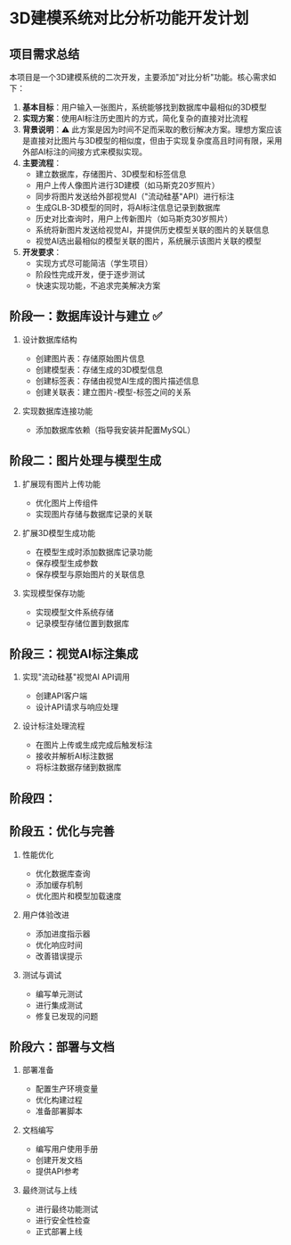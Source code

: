 # 3D建模系统对比分析功能开发计划

## 项目需求总结

本项目是一个3D建模系统的二次开发，主要添加"对比分析"功能。核心需求如下：

1. **基本目标**：用户输入一张图片，系统能够找到数据库中最相似的3D模型
2. **实现方案**：使用AI标注历史图片的方式，简化复杂的直接对比流程
3. **背景说明**：⚠️ 此方案是因为时间不足而采取的敷衍解决方案。理想方案应该是直接对比图片与3D模型的相似度，但由于实现复杂度高且时间有限，采用外部AI标注的间接方式来模拟实现。
4. **主要流程**：
   - 建立数据库，存储图片、3D模型和标签信息
   - 用户上传人像图片进行3D建模（如马斯克20岁照片）
   - 同步将图片发送给外部视觉AI（"流动硅基"API）进行标注
   - 生成GLB-3D模型的同时，将AI标注信息记录到数据库
   - 历史对比查询时，用户上传新图片（如马斯克30岁照片）
   - 系统将新图片发送给视觉AI，并提供历史模型关联的图片的关联信息
   - 视觉AI选出最相似的模型关联的图片，系统展示该图片关联的模型
5. **开发要求**：
   - 实现方式尽可能简洁（学生项目）
   - 阶段性完成开发，便于逐步测试
   - 快速实现功能，不追求完美解决方案

## 阶段一：数据库设计与建立 ✅

1. 设计数据库结构
   - 创建图片表：存储原始图片信息
   - 创建模型表：存储生成的3D模型信息
   - 创建标签表：存储由视觉AI生成的图片描述信息
   - 创建关联表：建立图片-模型-标签之间的关系

2. 实现数据库连接功能
   - 添加数据库依赖（指导我安装并配置MySQL）


## 阶段二：图片处理与模型生成 

1. 扩展现有图片上传功能
   - 优化图片上传组件
   - 实现图片存储与数据库记录的关联

2. 扩展3D模型生成功能
   - 在模型生成时添加数据库记录功能
   - 保存模型生成参数
   - 保存模型与原始图片的关联信息

3. 实现模型保存功能
   - 实现模型文件系统存储
   - 记录模型存储位置到数据库

## 阶段三：视觉AI标注集成 

1. 实现"流动硅基"视觉AI API调用
   - 创建API客户端
   - 设计API请求与响应处理

2. 设计标注处理流程
   - 在图片上传或生成完成后触发标注
   - 接收并解析AI标注数据
   - 将标注数据存储到数据库


## 阶段四：

## 阶段五：优化与完善

1. 性能优化
   - 优化数据库查询
   - 添加缓存机制
   - 优化图片和模型加载速度

2. 用户体验改进
   - 添加进度指示器
   - 优化响应时间
   - 改善错误提示

3. 测试与调试
   - 编写单元测试
   - 进行集成测试
   - 修复已发现的问题

## 阶段六：部署与文档

1. 部署准备
   - 配置生产环境变量
   - 优化构建过程
   - 准备部署脚本

2. 文档编写
   - 编写用户使用手册
   - 创建开发文档
   - 提供API参考

3. 最终测试与上线
   - 进行最终功能测试
   - 进行安全性检查
   - 正式部署上线 
